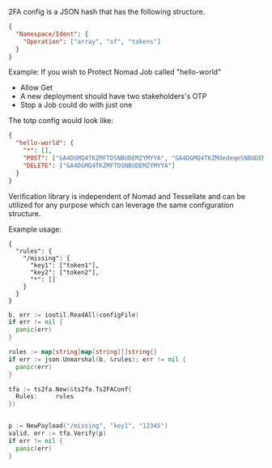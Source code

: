 2FA config is a JSON hash that has the following structure.

```json
{
  "Namespace/Ident": {
    "Operation": ["array", "of", "tokens"]
  }
}
```

Example: If you wish to Protect Nomad Job called "hello-world"
- Allow Get
- A new deployment should have two stakeholders's OTP
- Stop a Job could do with just one

The totp config would look like:

```json
{
  "hello-world": {
    "*": [],
    "POST": ["GA4DGMQ4TKZMFTDSNBUDEMZYMYYA", "GA4DGMQ4TKZMdedeqeSNBUDEMZYMYYA"],
    "DELETE": ["GA4DGMQ4TKZMFTDSNBUDEMZYMYYA"]
  }
}
```

Verification library is independent of Nomad and Tessellate and can be utilized for any purpose which can leverage the same configuration structure.

Example usage:

```config
{
  "rules": {
    "/missing": {
      "key1": ["token1"],
      "key2": ["token2"],
      "*": []
    }
  }
}
````

```go
b, err := ioutil.ReadAll(configFile)
if err != nil {
  panic(err)
}

rules := map[string]map[string][]string{}
if err := json.Unmarshal(b, &rules); err != nil {
  panic(err)
}

tfa := ts2fa.New(&ts2fa.Ts2FAConf{
  Rules:     rules
})


p := NewPayload("/missing", "key1", "12345")
valid, err := tfa.Verify(p)
if err != nil {
  panic(err)
}
```
